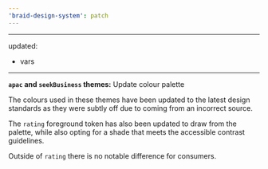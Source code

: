 ```yaml
---
'braid-design-system': patch
---
```


---
updated:
  - vars
---

**`apac` and `seekBusiness` themes:** Update colour palette

The colours used in these themes have been updated to the latest design standards as they were subtly off due to coming from an incorrect source.

The `rating` foreground token has also been updated to draw from the palette, while also opting for a shade that meets the accessible contrast guidelines.

Outside of `rating` there is no notable difference for consumers.
